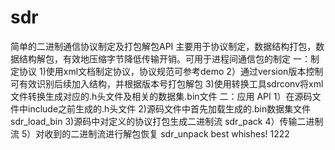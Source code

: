 # sdr
简单的二进制通信协议制定及打包解包API
  主要用于协议制定，数据结构打包，数据结构解包，有效地压缩字节降低传输开销。可用于进程间通信包的制定
  一：制定协议
  1)使用xml文档制定协议，协议规范可参考demo
  2）通过version版本控制可有效识别后续加入结构，并根据版本号打包解包
  3)使用转换工具sdrconv将xml文件转换生成对应的.h头文件及相关的数据集.bin文件
  二：应用 API
  1）在源码文件中include之前生成的.h头文件
  2)源码文件中首先加载生成的.bin数据集文件 sdr_load_bin
  3)源码中对定义的协议打包生成二进制流 sdr_pack
  4）传输二进制流
  5）对收到的二进制流进行解包恢复  sdr_unpack
best whishes!
1222
